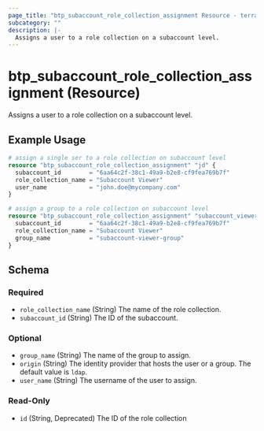 ```yaml
---
page_title: "btp_subaccount_role_collection_assignment Resource - terraform-provider-btp"
subcategory: ""
description: |-
  Assigns a user to a role collection on a subaccount level.
---
```


# btp_subaccount_role_collection_assignment (Resource)

Assigns a user to a role collection on a subaccount level.

## Example Usage

```terraform
# assign a single ser to a role collection on subaccount level
resource "btp_subaccount_role_collection_assignment" "jd" {
  subaccount_id        = "6aa64c2f-38c1-49a9-b2e8-cf9fea769b7f"
  role_collection_name = "Subaccount Viewer"
  user_name            = "john.doe@mycompany.com"
}

# assign a group to a role collection on subaccount level
resource "btp_subaccount_role_collection_assignment" "subaccount_viewer_group" {
  subaccount_id        = "6aa64c2f-38c1-49a9-b2e8-cf9fea769b7f"
  role_collection_name = "Subaccount Viewer"
  group_name           = "subaccount-viewer-group"
}
```

<!-- schema generated by tfplugindocs -->
## Schema

### Required

- `role_collection_name` (String) The name of the role collection.
- `subaccount_id` (String) The ID of the subaccount.

### Optional

- `group_name` (String) The name of the group to assign.
- `origin` (String) The identity provider that hosts the user or a group. The default value is `ldap`.
- `user_name` (String) The username of the user to assign.

### Read-Only

- `id` (String, Deprecated) The ID of the role collection


